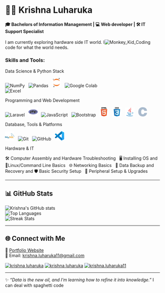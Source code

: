 <h1>👩‍💻 Krishna Luharuka</h1>
<h4> 🎓 Bachelors of Information Management | 💻 Web developer | 🛠️ IT Support Specialist  </h4> 
<!--  💻 Aspiring Data Scientist -->


<!-- <table>
  <tr>
    <td valign="top" width="900">
      <p> I’m Krishna, passionate about <strong>Data Science</strong> and continuously exploring how data shapes decisions. With a foundation in <strong>Information Management</strong> and hands-on skills as a <strong>Computer Technician</strong>, I’m now focused on building my journey as a <strong>Data Scientist</strong>.<br><br>
        🌱 Currently learning: <strong>Python, Pandas, NumPy</strong><br>
        🎯 Goal: To grow as a <strong>Data Scientist</strong> and work on impactful projects<br>
        ⚡ Fun fact: I wake up at <strong>5 AM</strong> to learn and code when my mind is fresh!
      I am currently  exploring hardware side IT world. I code for what the world needs.
    </td>
    <td valign="top" width="100">
      <img width="180" height="180" alt="image" src="https://raw.githubusercontent.com/keshavsingh4522/keshavsingh4522/refs/heads/master/Assets/Monkey_Kid_Coding.gif" />
    </td>
  </tr>
</table> -->

<div>
  <img width="180" height="180" align="right" alt="Monkey_Kid_Coding" src="https://github.com/user-attachments/assets/18499256-3270-47bf-9ca7-729ac69e2391" />
<p align="left">I am currently  exploring hardware side IT world. I code for what the world needs.
</p>
<!-- <img width="180" height="180" alt="image" align="right" src="https://raw.githubusercontent.com/keshavsingh4522/keshavsingh4522/refs/heads/master/Assets/Monkey_Kid_Coding.gif" /> -->
  
</div>





 
### Skills and Tools:
<p align="left">
  Data Science & Python Stack

  <img height="30" src="https://cdn.simpleicons.org/numpy?viewbox=auto" alt="NumPy" /> &nbsp;
  <img height="30" src="https://cdn.simpleicons.org/pandas?viewbox=auto" alt="Pandas" /> &nbsp;
  <img height="30" src="https://raw.githubusercontent.com/devicons/devicon/master/icons/jupyter/jupyter-original.svg" alt="Jupyter Notebook" /> &nbsp;
  <img height="30" src="https://cdn.jsdelivr.net/gh/devicons/devicon/icons/googlecolab/googlecolab-original.svg" alt="Google Colab" /> &nbsp;
  <img height="30" src="https://uxwing.com/wp-content/themes/uxwing/download/brands-and-social-media/microsoft-excel-icon.png" alt="Excel" /> &nbsp;
  
  Programming and Web Development
  
  <img height="30" src="https://cdn.simpleicons.org/laravel?viewbox=auto" alt="Laravel" /> &nbsp;
  <img src="https://raw.githubusercontent.com/devicons/devicon/master/icons/php/php-original.svg" alt="PHP" height="30"/> &nbsp;
  <img height="30" src="https://cdn.simpleicons.org/javascript?viewbox=auto" alt="JavaScript" /> &nbsp;
  <img height="30" src="https://cdn.simpleicons.org/bootstrap?viewbox=auto" alt="Bootstrap" /> &nbsp;
  <img src="https://raw.githubusercontent.com/devicons/devicon/master/icons/html5/html5-original-wordmark.svg" alt="HTML5" height="30"/> &nbsp;
  <img src="https://raw.githubusercontent.com/devicons/devicon/master/icons/css3/css3-original-wordmark.svg" alt="CSS3"  height="30"/> &nbsp;
  <img src="https://raw.githubusercontent.com/devicons/devicon/master/icons/java/java-original.svg" alt="Java" height="30"/> &nbsp;
  <img src="https://raw.githubusercontent.com/devicons/devicon/master/icons/c/c-original.svg" alt="C"  height="30"/> &nbsp;

  
  Database, Tools & Platforms
  
  <img src="https://raw.githubusercontent.com/devicons/devicon/master/icons/mysql/mysql-original-wordmark.svg" alt="MySQL" height="30"/> &nbsp;
  <img src="https://www.vectorlogo.zone/logos/git-scm/git-scm-icon.svg" alt="Git" height="30"/> &nbsp;
  <img height="30" src="https://cdn.simpleicons.org/github/ffffff?viewbox=auto" alt="GitHub" /> &nbsp;
  <img height="30" src="https://raw.githubusercontent.com/devicons/devicon/master/icons/vscode/vscode-original.svg" alt="VS Code" /> &nbsp;

  Hardware & IT
  
  🛠️ Computer Assembly and Hardware Troubleshooting &nbsp;
  🖥️ Installing OS and 🐧Linux/Command Line Basics &nbsp;
  🌐 Networking Basics &nbsp;
  💾 Data Backup and Recovery and 🛡️ Basic Security Setup &nbsp;
  💽 Peripheral Setup & Upgrades &nbsp;
  
</p>


---

## 📊 GitHub Stats  

![Krishna's GitHub stats](https://github-readme-stats.vercel.app/api?username=krishnaluharuka6&show_icons=true&theme=tokyonight)  
![Top Languages](https://github-readme-stats.vercel.app/api/top-langs/?username=krishnaluharuka6&layout=compact&theme=tokyonight)  
![Streak Stats](https://streak-stats.demolab.com?user=krishnaluharuka6&theme=tokyonight)  

---

## 🌐 Connect with Me  

🔗 [Portfolio Website](your_portfolio_link_here)   
📧 Email: krishna.luharuka11@gmail.com 

<p align="left">
<a href="https://linkedin.com/in/krishna luharuka" target="blank"><img align="center" src="https://raw.githubusercontent.com/rahuldkjain/github-profile-readme-generator/master/src/images/icons/Social/linked-in-alt.svg" alt="krishna luharuka" height="30" width="40" /></a>
<a href="https://fb.com/krishna luharuka" target="blank"><img align="center" src="https://raw.githubusercontent.com/rahuldkjain/github-profile-readme-generator/master/src/images/icons/Social/facebook.svg" alt="krishna luharuka" height="30" width="40" /></a>
<a href="https://instagram.com/krishna.luharuka11" target="blank"><img align="center" src="https://raw.githubusercontent.com/rahuldkjain/github-profile-readme-generator/master/src/images/icons/Social/instagram.svg" alt="krishna.luharuka11" height="30" width="40" /></a>
</p>

---

✨ *“Data is the new oil, and I’m learning how to refine it into knowledge.”* 
I can deal with spaghetti code










